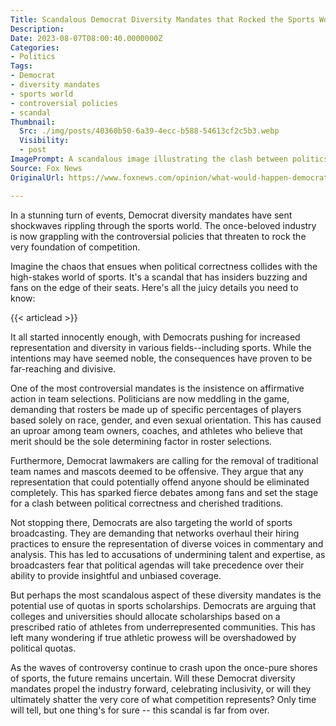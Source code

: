 ```yaml
---
Title: Scandalous Democrat Diversity Mandates that Rocked the Sports World
Description: 
Date: 2023-08-07T08:00:40.0000000Z
Categories:
- Politics
Tags:
- Democrat
- diversity mandates
- sports world
- controversial policies
- scandal
Thumbnail:
  Src: ./img/posts/40360b50-6a39-4ecc-b588-54613cf2c5b3.webp
  Visibility:
  - post
ImagePrompt: A scandalous image illustrating the clash between politics and sports.
Source: Fox News
OriginalUrl: https://www.foxnews.com/opinion/what-would-happen-democrat-diversity-mandates-rocked-sports-world

---
```

In a stunning turn of events, Democrat diversity mandates have sent shockwaves rippling through the sports world. The once-beloved industry is now grappling with the controversial policies that threaten to rock the very foundation of competition. 

Imagine the chaos that ensues when political correctness collides with the high-stakes world of sports. It's a scandal that has insiders buzzing and fans on the edge of their seats. Here's all the juicy details you need to know:

{{< articlead >}}

It all started innocently enough, with Democrats pushing for increased representation and diversity in various fields--including sports. While the intentions may have seemed noble, the consequences have proven to be far-reaching and divisive.

One of the most controversial mandates is the insistence on affirmative action in team selections. Politicians are now meddling in the game, demanding that rosters be made up of specific percentages of players based solely on race, gender, and even sexual orientation. This has caused an uproar among team owners, coaches, and athletes who believe that merit should be the sole determining factor in roster selections.

Furthermore, Democrat lawmakers are calling for the removal of traditional team names and mascots deemed to be offensive. They argue that any representation that could potentially offend anyone should be eliminated completely. This has sparked fierce debates among fans and set the stage for a clash between political correctness and cherished traditions.

Not stopping there, Democrats are also targeting the world of sports broadcasting. They are demanding that networks overhaul their hiring practices to ensure the representation of diverse voices in commentary and analysis. This has led to accusations of undermining talent and expertise, as broadcasters fear that political agendas will take precedence over their ability to provide insightful and unbiased coverage.

But perhaps the most scandalous aspect of these diversity mandates is the potential use of quotas in sports scholarships. Democrats are arguing that colleges and universities should allocate scholarships based on a prescribed ratio of athletes from underrepresented communities. This has left many wondering if true athletic prowess will be overshadowed by political quotas.

As the waves of controversy continue to crash upon the once-pure shores of sports, the future remains uncertain. Will these Democrat diversity mandates propel the industry forward, celebrating inclusivity, or will they ultimately shatter the very core of what competition represents? Only time will tell, but one thing's for sure -- this scandal is far from over.

